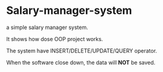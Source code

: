 # Salary-manager-system
a simple salary manager system.

It shows how dose OOP project works.

The system have INSERT/DELETE/UPDATE/QUERY operator.

When the software close down, the data will **NOT** be saved.